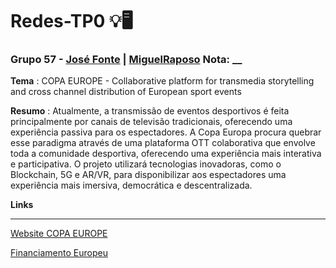 # Redes-TP0 💡🖥️
### Grupo 57 - [José Fonte](https://github.com/josefonte) | [MiguelRaposo](https://github.com/MiguelRaposo) Nota: __

__Tema__ : COPA EUROPE - Collaborative platform for transmedia storytelling and cross channel distribution of European sport
events

__Resumo__ : Atualmente, a transmissão de eventos desportivos é feita principalmente por canais de televisão tradicionais, oferecendo uma experiência passiva para os
espectadores. A Copa Europa procura quebrar esse paradigma através de uma plataforma OTT colaborativa que envolve toda a comunidade desportiva, oferecendo uma experiência mais interativa e participativa. O projeto utilizará tecnologias inovadoras, como o Blockchain, 5G e AR/VR, para disponibilizar aos espectadores uma experiência mais imersiva, democrática e descentralizada.

__Links__
____

[Website COPA EUROPE](https://copaeurope.eu/)

[Financiamento Europeu](https://cordis.europa.eu/project/id/957059)

